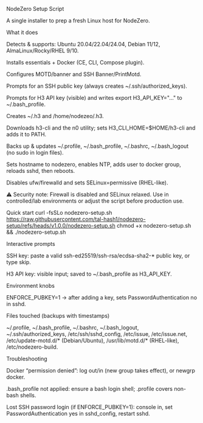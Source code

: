 NodeZero Setup Script

A single installer to prep a fresh Linux host for NodeZero.

What it does

Detects & supports: Ubuntu 20.04/22.04/24.04, Debian 11/12, AlmaLinux/Rocky/RHEL 9/10.

Installs essentials + Docker (CE, CLI, Compose plugin).

Configures MOTD/banner and SSH Banner/PrintMotd.

Prompts for an SSH public key (always creates ~/.ssh/authorized_keys).

Prompts for H3 API key (visible) and writes export H3_API_KEY="..." to ~/.bash_profile.

Creates ~/.h3 and /home/nodezeo/.h3.

Downloads h3-cli and the n0 utility; sets H3_CLI_HOME=$HOME/h3-cli and adds it to PATH.

Backs up & updates ~/.profile, ~/.bash_profile, ~/.bashrc, ~/.bash_logout (no sudo in login files).

Sets hostname to nodezero, enables NTP, adds user to docker group, reloads sshd, then reboots.

Disables ufw/firewalld and sets SELinux=permissive (RHEL-like).

⚠️ Security note: Firewall is disabled and SELinux relaxed. Use in controlled/lab environments or adjust the script before production use.

Quick start
curl -fsSLo nodezero-setup.sh https://raw.githubusercontent.com/tal-hash1/nodezero-setup/refs/heads/v1.0.0/nodezero-setup.sh
chmod +x nodezero-setup.sh && ./nodezero-setup.sh

Interactive prompts

SSH key: paste a valid ssh-ed25519/ssh-rsa/ecdsa-sha2-* public key, or type skip.

H3 API key: visible input; saved to ~/.bash_profile as H3_API_KEY.

Environment knobs

ENFORCE_PUBKEY=1 → after adding a key, sets PasswordAuthentication no in sshd.

Files touched (backups with timestamps)

~/.profile, ~/.bash_profile, ~/.bashrc, ~/.bash_logout, ~/.ssh/authorized_keys, /etc/ssh/sshd_config, /etc/issue, /etc/issue.net, /etc/update-motd.d/* (Debian/Ubuntu), /usr/lib/motd.d/* (RHEL-like), /etc/nodezero-build.

Troubleshooting

Docker “permission denied”: log out/in (new group takes effect), or newgrp docker.

.bash_profile not applied: ensure a bash login shell; .profile covers non-bash shells.

Lost SSH password login (if ENFORCE_PUBKEY=1): console in, set PasswordAuthentication yes in sshd_config, restart sshd.
